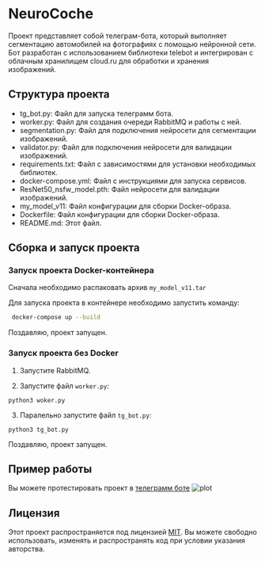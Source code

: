 # NeuroCoche

Проект представляет собой телеграм-бота, который выполняет сегментацию автомобилей на фотографиях с помощью нейронной сети. Бот разработан с использованием библиотеки telebot и интегрирован с облачным хранилищем cloud.ru для обработки и хранения изображений.

## Структура проекта

- tg_bot.py: Файл для запуска телеграмм бота.
- worker.py: Файл для создания очереди RabbitMQ и работы с ней.
- segmentation.py: Файл для подключения нейросети для сегментации изображений.
- validator.py: Файл для подключения нейросети для валидации изображений.
- requirements.txt: Файл с зависимостями для установки необходимых библиотек.
- docker-compose.yml: Файл с инструкциями для запуска сервисов.
- ResNet50_nsfw_model.pth: Файл нейросети для валидации изображений.
- my_model_v11\: Файл конфигурации для сборки Docker-образа.
- Dockerfile: Файл конфигурации для сборки Docker-образа.
- README.md: Этот файл.
## Сборка и запуск проекта
### Запуск проекта Docker-контейнера

Сначала необходимо распаковать архив `my_model_v11.tar`

Для запуска проекта в контейнере необходимо запустить команду:

```bash
 docker-compose up --build
 ```

Поздавляю, проект запущен.

### Запуск проекта без Docker

1. Запустите RabbitMQ.

2.  Запустите файл `worker.py`:
```
python3 woker.py
```
3.  Паралельно запустите файл `tg_bot.py`:
```
python3 tg_bot.py
```

Поздавляю, проект запущен.

## Пример работы
Вы можете протестировать проект в [телеграмм боте](https://t.me/OOP_Segmentation_bot)
![plot](video.gif)

## Лицензия

Этот проект распространяется под лицензией [MIT](https://choosealicense.com/licenses/mit/). Вы можете свободно использовать, изменять и распространять код при условии указания авторства.

